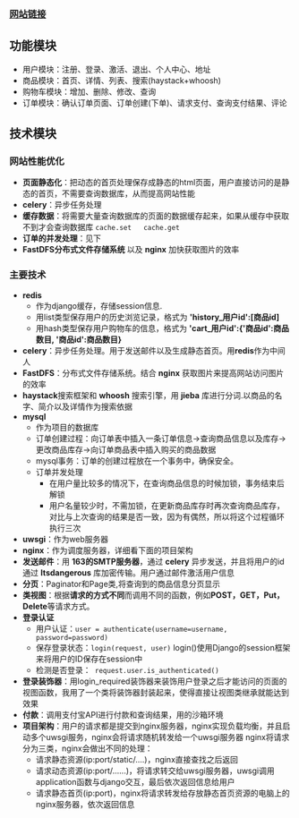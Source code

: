 
### [网站链接](http://49.234.189.74)
## 功能模块
- 用户模块：注册、登录、激活、退出、个人中心、地址
-	商品模块：首页、详情、列表、搜索(haystack+whoosh)
-	购物车模块：增加、删除、修改、查询
-	订单模块：确认订单页面、订单创建(下单)、请求支付、查询支付结果、评论

## 技术模块

### 网站性能优化
- **页面静态化**：把动态的首页处理保存成静态的html页面，用户直接访问的是静态的首页，不需要查询数据库，从而提高网站性能
-  **celery**：异步任务处理
- **缓存数据**：将需要大量查询数据库的页面的数据缓存起来，如果从缓存中获取不到才会查询数据库 `cache.set   cache.get`
- **订单的并发处理**：见下
- **FastDFS分布式文件存储系统** 以及 **nginx** 加快获取图片的效率

### 主要技术
- **redis**
   - 作为django缓存，存储session信息.
   - 用list类型保存用户的历史浏览记录，格式为 **'history_用户id':[商品id]**
   - 用hash类型保存用户购物车的信息，格式为 **'cart_用户id':{'商品id':商品数目, '商品id':商品数目}**
- **celery**：异步任务处理。用于发送邮件以及生成静态首页。用**redis**作为中间人
- **FastDFS**：分布式文件存储系统。结合 **nginx** 获取图片来提高网站访问图片的效率
- **haystack**搜索框架和 **whoosh** 搜索引擎，用 **jieba** 库进行分词.以商品的名字、简介以及详情作为搜索依据
- **mysql**
   - 作为项目的数据库
   - 订单创建过程：向订单表中插入一条订单信息->查询商品信息以及库存->更改商品库存->向订单商品表中插入购买的商品数据
   - mysql事务：订单的创建过程放在一个事务中，确保安全。
   - 订单并发处理
      - 在用户量比较多的情况下，在查询商品信息的时候加锁，事务结束后解锁
      - 用户名量较少时，不需加锁，在更新商品库存时再次查询商品库存，对比与上次查询的结果是否一致，因为有偶然，所以将这个过程循环执行三次
- **uwsgi**：作为web服务器
- **nginx**：作为调度服务器，详细看下面的项目架构
- **发送邮件**：用 **163的SMTP服务器**，通过 **celery** 异步发送，并且将用户的id通过 **Itsdangerous** 库加密传输。用户通过邮件激活用户信息
- **分页**：Paginator和Page类,将查询到的商品信息分页显示
- **类视图**：根据**请求的方式不同**而调用不同的函数，例如**POST，GET，Put，Delete**等请求方式。
- **登录认证**
   - 用户认证：`user = authenticate(username=username, password=password)`
   - 保存登录状态：`login(request, user)` login()使用Django的session框架来将用户的ID保存在session中
   - 检测是否登录：` request.user.is_authenticated()`
- **登录装饰器**：用login_required装饰器来装饰用户登录之后才能访问的页面的视图函数，我用了一个类将装饰器封装起来，使得直接让视图类继承就能达到效果
- **付款**：调用支付宝API进行付款和查询结果，用的沙箱环境
- **项目架构**：用户的请求都是提交到nginx服务器，nginx实现负载均衡，并且启动多个uwsgi服务，nginx会将请求随机转发给一个uwsgi服务器
nginx将请求分为三类，nginx会做出不同的处理：
   - 请求静态资源(ip:port/static/....)，nginx直接查找之后返回
   - 请求动态资源(ip:port/......)，将请求转交给uwsgi服务器，uwsgi调用application函数与django交互，最后依次返回信息给用户
   - 请求静态首页(ip:port)，nginx将请求转发给存放静态首页资源的电脑上的nginx服务器，依次返回信息
